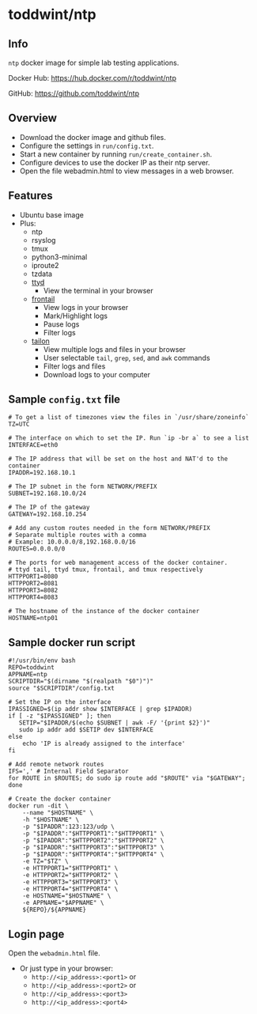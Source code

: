 # toddwint/ntp

## Info

`ntp` docker image for simple lab testing applications.

Docker Hub: <https://hub.docker.com/r/toddwint/ntp>

GitHub: <https://github.com/toddwint/ntp>


## Overview

- Download the docker image and github files.
- Configure the settings in `run/config.txt`.
- Start a new container by running `run/create_container.sh`.
- Configure devices to use the docker IP as their ntp server.
- Open the file webadmin.html to view messages in a web browser.


## Features

- Ubuntu base image
- Plus:
  - ntp
  - rsyslog
  - tmux
  - python3-minimal
  - iproute2
  - tzdata
  - [ttyd](https://github.com/tsl0922/ttyd)
    - View the terminal in your browser
  - [frontail](https://github.com/mthenw/frontail)
    - View logs in your browser
    - Mark/Highlight logs
    - Pause logs
    - Filter logs
  - [tailon](https://github.com/gvalkov/tailon)
    - View multiple logs and files in your browser
    - User selectable `tail`, `grep`, `sed`, and `awk` commands
    - Filter logs and files
    - Download logs to your computer


## Sample `config.txt` file

```
# To get a list of timezones view the files in `/usr/share/zoneinfo`
TZ=UTC

# The interface on which to set the IP. Run `ip -br a` to see a list
INTERFACE=eth0

# The IP address that will be set on the host and NAT'd to the container
IPADDR=192.168.10.1

# The IP subnet in the form NETWORK/PREFIX
SUBNET=192.168.10.0/24

# The IP of the gateway
GATEWAY=192.168.10.254

# Add any custom routes needed in the form NETWORK/PREFIX
# Separate multiple routes with a comma
# Example: 10.0.0.0/8,192.168.0.0/16
ROUTES=0.0.0.0/0

# The ports for web management access of the docker container.
# ttyd tail, ttyd tmux, frontail, and tmux respectively
HTTPPORT1=8080
HTTPPORT2=8081
HTTPPORT3=8082
HTTPPORT4=8083

# The hostname of the instance of the docker container
HOSTNAME=ntp01
```


## Sample docker run script

```
#!/usr/bin/env bash
REPO=toddwint
APPNAME=ntp
SCRIPTDIR="$(dirname "$(realpath "$0")")"
source "$SCRIPTDIR"/config.txt

# Set the IP on the interface
IPASSIGNED=$(ip addr show $INTERFACE | grep $IPADDR)
if [ -z "$IPASSIGNED" ]; then
   SETIP="$IPADDR/$(echo $SUBNET | awk -F/ '{print $2}')" 
   sudo ip addr add $SETIP dev $INTERFACE
else
    echo 'IP is already assigned to the interface'
fi

# Add remote network routes
IFS=',' # Internal Field Separator
for ROUTE in $ROUTES; do sudo ip route add "$ROUTE" via "$GATEWAY"; done

# Create the docker container
docker run -dit \
    --name "$HOSTNAME" \
    -h "$HOSTNAME" \
    -p "$IPADDR":123:123/udp \
    -p "$IPADDR":"$HTTPPORT1":"$HTTPPORT1" \
    -p "$IPADDR":"$HTTPPORT2":"$HTTPPORT2" \
    -p "$IPADDR":"$HTTPPORT3":"$HTTPPORT3" \
    -p "$IPADDR":"$HTTPPORT4":"$HTTPPORT4" \
    -e TZ="$TZ" \
    -e HTTPPORT1="$HTTPPORT1" \
    -e HTTPPORT2="$HTTPPORT2" \
    -e HTTPPORT3="$HTTPPORT3" \
    -e HTTPPORT4="$HTTPPORT4" \
    -e HOSTNAME="$HOSTNAME" \
    -e APPNAME="$APPNAME" \
    ${REPO}/${APPNAME}
```


## Login page

Open the `webadmin.html` file.

- Or just type in your browser: 
  - `http://<ip_address>:<port1>` or
  - `http://<ip_address>:<port2>` or
  - `http://<ip_address>:<port3>`
  - `http://<ip_address>:<port4>`
